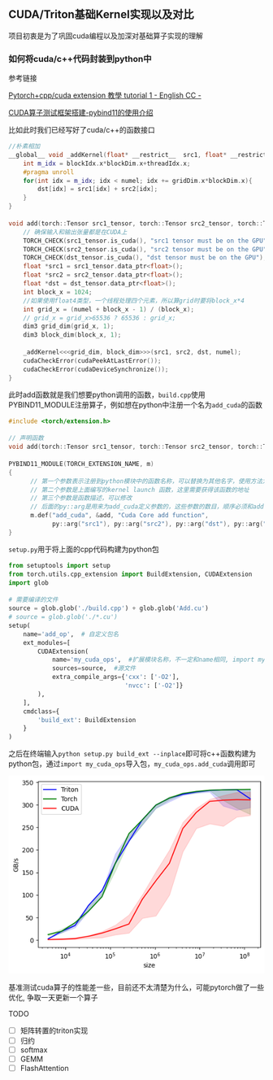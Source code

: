 ## CUDA/Triton基础Kernel实现以及对比

项目初衷是为了巩固cuda编程以及加深对基础算子实现的理解

### 如何将cuda/c++代码封装到python中

参考链接

[Pytorch+cpp/cuda extension 教學 tutorial 1 - English CC -](https://www.youtube.com/watch?v=l_Rpk6CRJYI&list=PLDV2CyUo4q-LKuiNltBqCKdO9GH4SS_ec)

[CUDA算子测试框架搭建-pybind11的使用介绍](https://zhuanlan.zhihu.com/p/6218767747)

比如此时我们已经写好了cuda/c++的函数接口

```c++
//朴素相加
__global__ void _addKernel(float* __restrict__  src1, float* __restrict__  src2, float* __restrict__ dst, int numel){
    int m_idx = blockIdx.x*blockDim.x+threadIdx.x;
    #pragma unroll
    for(int idx = m_idx; idx < numel; idx += gridDim.x*blockDim.x){
        dst[idx] = src1[idx] + src2[idx];
    }
}

void add(torch::Tensor src1_tensor, torch::Tensor src2_tensor, torch::Tensor dst_tensor, int numel){
    // 确保输入和输出张量都是在CUDA上
    TORCH_CHECK(src1_tensor.is_cuda(), "src1 tensor must be on the GPU");
    TORCH_CHECK(src2_tensor.is_cuda(), "src2 tensor must be on the GPU");
    TORCH_CHECK(dst_tensor.is_cuda(), "dst tensor must be on the GPU");
    float *src1 = src1_tensor.data_ptr<float>();
    float *src2 = src2_tensor.data_ptr<float>();
    float *dst = dst_tensor.data_ptr<float>();
    int block_x = 1024;
    //如果使用float4类型，一个线程处理四个元素，所以算grid时要将block_x*4
    int grid_x = (numel + block_x - 1) / (block_x);
    // grid_x = grid_x>65536 ? 65536 : grid_x;
    dim3 grid_dim(grid_x, 1);
    dim3 block_dim(block_x, 1);

    _addKernel<<<grid_dim, block_dim>>>(src1, src2, dst, numel);
    cudaCheckError(cudaPeekAtLastError());
    cudaCheckError(cudaDeviceSynchronize());
}
```

此时add函数就是我们想要python调用的函数，`build.cpp`使用PYBIND11_MODULE注册算子，例如想在python中注册一个名为`add_cuda`的函数

```c++
#include <torch/extension.h>

// 声明函数
void add(torch::Tensor src1_tensor, torch::Tensor src2_tensor, torch::Tensor dst_tensor, int numel);

PYBIND11_MODULE(TORCH_EXTENSION_NAME, m)
{
      // 第一个参数表示注册到python模块中的函数名称，可以替换为其他名字，使用方法为：模块.add_cuda
      // 第二个参数是上面编写的kernel launch 函数，这里需要获得该函数的地址
      // 第三个参数是函数描述，可以修改
      // 后面的py::arg是用来为add_cuda定义参数的，这些参数的数目，顺序必须和add保持一致
      m.def("add_cuda", &add, "Cuda Core add function",
            py::arg("src1"), py::arg("src2"), py::arg("dst"), py::arg("size"));
}
```

`setup.py`用于将上面的cpp代码构建为python包

```python
from setuptools import setup
from torch.utils.cpp_extension import BuildExtension, CUDAExtension
import glob

# 需要编译的文件
source = glob.glob('./build.cpp') + glob.glob('Add.cu')
# source = glob.glob('./*.cu')
setup(
    name='add_op',  # 自定义包名
    ext_modules=[
        CUDAExtension(
            name='my_cuda_ops',  #扩展模块名称，不一定和name相同, import my_cuda_ops
            sources=source,  #源文件
            extra_compile_args={'cxx': ['-O2'],
                                'nvcc': ['-O2']}
        ),
    ],
    cmdclass={
        'build_ext': BuildExtension
    }
)
```

之后在终端输入`python setup.py build_ext --inplace`即可将c++函数构建为python包，通过`import my_cuda_ops`导入包，`my_cuda_ops.add_cuda`调用即可

![](./add/output.png)

基准测试cuda算子的性能差一些，目前还不太清楚为什么，可能pytorch做了一些优化, 争取一天更新一个算子

TODO

- [ ] 矩阵转置的triton实现
- [ ] 归约
- [ ] softmax
- [ ] GEMM
- [ ] FlashAttention